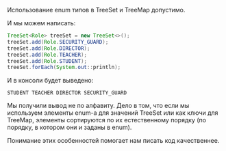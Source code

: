Использование enum типов в TreeSet и TreeMap допустимо.

И мы можем написать:

```java
TreeSet<Role> treeSet = new TreeSet<>();
treeSet.add(Role.SECURITY_GUARD);
treeSet.add(Role.DIRECTOR);
treeSet.add(Role.TEACHER);
treeSet.add(Role.STUDENT);
treeSet.forEach(System.out::println);
```

И в консоли будет выведено:

``STUDENT
TEACHER
DIRECTOR
SECURITY_GUARD``

Мы получили вывод не по алфавиту. Дело в том, что если мы используем элементы enum-а для значений TreeSet или как ключи для TreeMap, элементы сортируются по их естественному порядку (по порядку, в котором они и заданы в enum).

Понимание этих особенностей помогает нам писать код качественнее.